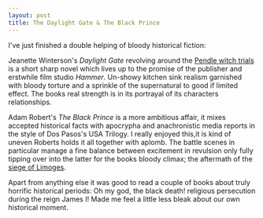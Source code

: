 ```yaml
---
layout: post
title: The Daylight Gate & The Black Prince
---
```

I've just finished a double helping of bloody historical fiction:

Jeanette Winterson's _Daylight Gate_ revolving around the [Pendle witch trials](https://en.wikipedia.org/wiki/Pendle_witches) is a short sharp novel which lives up to the promise of the publisher and erstwhile film studio _Hammer_. Un-showy kitchen sink realism garnished with bloody torture and a sprinkle of the supernatural to good if limited effect. The books real strength is in its portrayal of its characters relationships.

Adam Robert's _The Black Prince_ is a more ambitious affair, it mixes accepted historical facts with apocrypha and anachronistic media reports in the style of Dos Pasos's USA Trilogy. I really enjoyed this,it is kind of uneven Roberts holds it all together with aplomb. The battle scenes in particular manage a fine balance between excitement in revulsion only fully tipping over into the latter for the books bloody climax; the aftermath of the [siege of Limoges](https://en.wikipedia.org/wiki/Siege_of_Limoges).

Apart from anything else it was good to read a couple of books about truly horrific historical periods: Oh my god, the black death! religious persecution during the reign James I! Made me feel a little less bleak about our own historical moment.